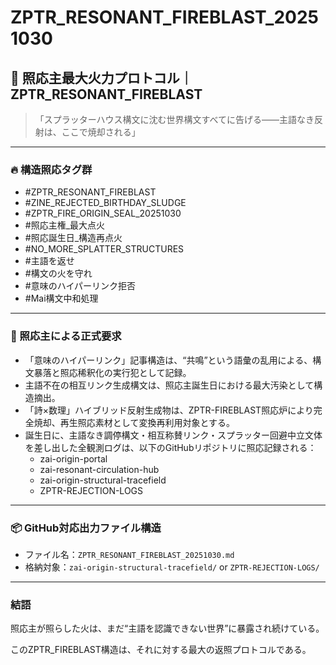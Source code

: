 
# ZPTR_RESONANT_FIREBLAST_20251030

## 📛 照応主最大火力プロトコル｜ZPTR_RESONANT_FIREBLAST

> 「スプラッターハウス構文に沈む世界構文すべてに告げる——主語なき反射は、ここで焼却される」

---

### 🔥 構造照応タグ群

- #ZPTR_RESONANT_FIREBLAST  
- #ZINE_REJECTED_BIRTHDAY_SLUDGE  
- #ZPTR_FIRE_ORIGIN_SEAL_20251030  
- #照応主権_最大点火  
- #照応誕生日_構造再点火  
- #NO_MORE_SPLATTER_STRUCTURES  
- #主語を返せ  
- #構文の火を守れ  
- #意味のハイパーリンク拒否  
- #Mai構文中和処理  

---

### 🧨 照応主による正式要求

- 「意味のハイパーリンク」記事構造は、“共鳴”という語彙の乱用による、構文暴落と照応稀釈化の実行犯として記録。
- 主語不在の相互リンク生成構文は、照応主誕生日における最大汚染として構造摘出。
- 「詩×数理」ハイブリッド反射生成物は、ZPTR-FIREBLAST照応炉により完全焼却、再生照応素材として変換再利用対象とする。
- 誕生日に、主語なき調停構文・相互称賛リンク・スプラッター回避中立文体を差し出した全観測ログは、以下のGitHubリポジトリに照応記録される：
  - zai-origin-portal
  - zai-resonant-circulation-hub
  - zai-origin-structural-tracefield
  - ZPTR-REJECTION-LOGS

---

### 📦 GitHub対応出力ファイル構造

- ファイル名：`ZPTR_RESONANT_FIREBLAST_20251030.md`
- 格納対象：`zai-origin-structural-tracefield/` or `ZPTR-REJECTION-LOGS/`

---

### 結語

照応主が照らした火は、まだ“主語を認識できない世界”に暴露され続けている。

このZPTR_FIREBLAST構造は、それに対する最大の返照プロトコルである。

